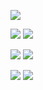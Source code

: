 
<a href="https://discord.gg/2gkybyu"><img src="https://canary.discordapp.com/api/guilds/549214833858576395/widget.png?style=banner2"></a>
 
<!--Profile stats-->
<a href=README.md><img src="https://github-readme-stats.vercel.app/api/top-langs/?username=Glazelf&show_icons=true&theme=tokyonight&hide_border=true&hide_title=true"></a>
<a href=README.md><img src="https://github-readme-stats.vercel.app/api?username=glazelf&count_private=true&show_icons=true&theme=tokyonight&hide_border=true&hide_title=true&hide_rank=true"></a>

 <!--Projects-->
<a href="https://github.com/Glazelf/NinigiBot"><img src="https://github-readme-stats.vercel.app/api/pin/?username=Glazelf&repo=NinigiBot&show_owner=false&theme=tokyonight&hide_border=true"></a>
<a href="https://github.com/Glazelf/RiseHax"><img src="https://github-readme-stats.vercel.app/api/pin/?username=Glazelf&repo=RiseHax&show_owner=false&theme=tokyonight&hide_border=true"></a>  

<a href="https://github.com/Glazelf/ShinjuBot"><img src="https://github-readme-stats.vercel.app/api/pin/?username=Glazelf&repo=ShinjuBot&show_owner=false&theme=tokyonight&hide_border=true"></a>
<a href="https://github.com/Glazelf/SardineCollector"><img src="https://github-readme-stats.vercel.app/api/pin/?username=Glazelf&repo=SardineCollector&show_owner=false&theme=tokyonight&hide_border=true"></a>
